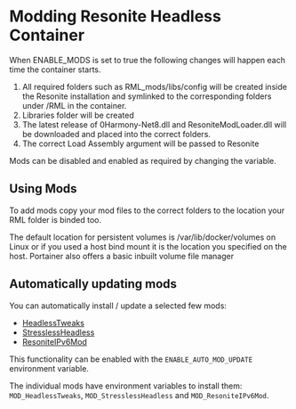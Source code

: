 # Modding Resonite Headless Container
When ENABLE_MODS is set to true the following changes will happen each time the container starts. 

1. All required folders such as RML_mods/libs/config will be created inside the Resonite installation and symlinked to the corresponding folders under /RML in the container.
2. Libraries folder will be created
3. The latest release of 0Harmony-Net8.dll and ResoniteModLoader.dll will be downloaded and placed into the correct folders.
4. The correct Load Assembly argument will be passed to Resonite

Mods can be disabled and enabled as required by changing the variable.

## Using Mods
To add mods copy your mod files to the correct folders to the location your RML folder is binded too. 

The default location for persistent volumes is /var/lib/docker/volumes on Linux or if you used a host bind mount it is the location you specified on the host. Portainer also offers a basic inbuilt volume file manager

## Automatically updating mods
You can automatically install / update a selected few mods:

- [HeadlessTweaks](https://github.com/New-Project-Final-Final-WIP/HeadlessTweaks)
- [StresslessHeadless](https://github.com/Raidriar796/StresslessHeadless)
- [ResoniteIPv6Mod](https://github.com/bontebok/ResoniteIPv6Mod)

This functionality can be enabled with the `ENABLE_AUTO_MOD_UPDATE` environment variable.

The individual mods have environment variables to install them: `MOD_HeadlessTweaks`, `MOD_StresslessHeadless` and `MOD_ResoniteIPv6Mod`.
